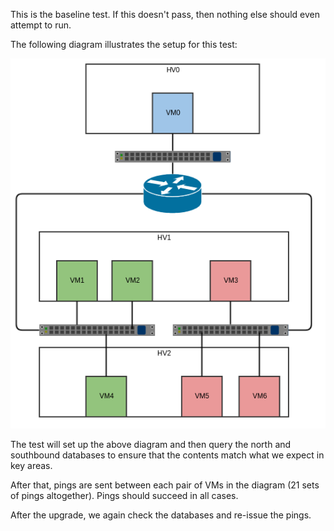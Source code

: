 This is the baseline test. If this doesn't pass, then nothing else should even
attempt to run.

The following diagram illustrates the setup for this test:

![baseline-diagram](basic_routing.png)

The test will set up the above diagram and then query the north and southbound
databases to ensure that the contents match what we expect in key areas.

After that, pings are sent between each pair of VMs in the diagram (21 sets of
pings altogether). Pings should succeed in all cases.

After the upgrade, we again check the databases and re-issue the pings.

